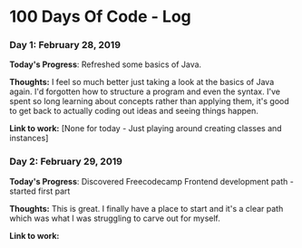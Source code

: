 # 100 Days Of Code - Log

### Day 1: February 28, 2019 

**Today's Progress**: Refreshed some basics of Java.

**Thoughts:** I feel so much better just taking a look at the basics of Java again. I'd forgotten how to structure a program and even the syntax. I've spent so long learning about concepts rather than applying them, it's good to get back to actually coding out ideas and seeing things happen.

**Link to work:** [None for today - Just playing around creating classes and instances]

### Day 2: February 29, 2019
**Today's Progress**: Discovered Freecodecamp Frontend development path - started first part

**Thoughts:** This is great. I finally have a place to start and it's a clear path which was what I was struggling to carve out for myself.

**Link to work:**
